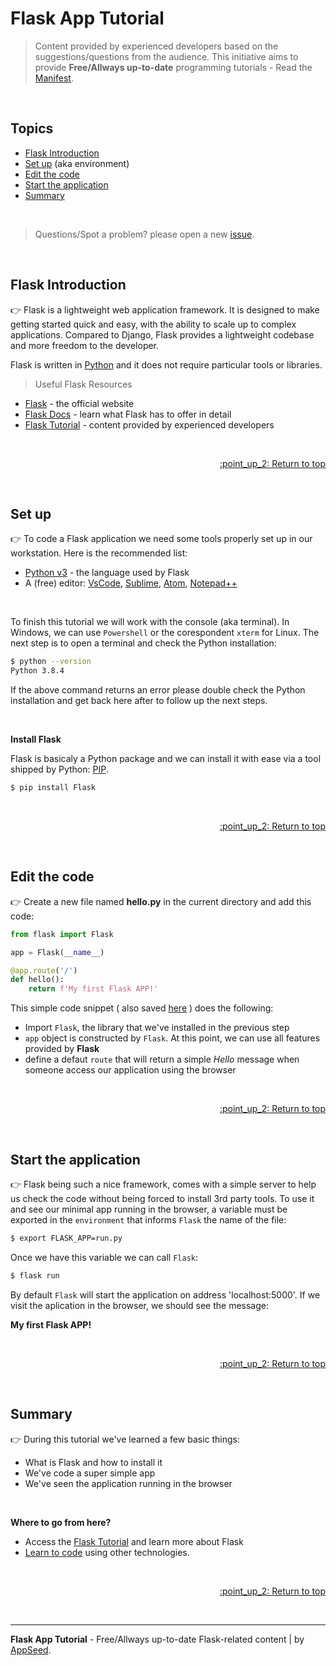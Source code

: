 # Flask App Tutorial

> Content provided by experienced developers based on the suggestions/questions from the audience. This initiative aims to provide **Free/Allways up-to-date** programming tutorials - Read the [Manifest](https://github.com/app-generator/learn-to-code).

<br />

## Topics

- [Flask Introduction](#flask-introduction)
- [Set up](#set-up) (aka environment)
- [Edit the code](#edit-the-code)
- [Start the application](#start-the-application)
- [Summary](#summary)

<br />

> Questions/Spot a problem? please open a new [issue](https://github.com/app-generator/tutorial-flask-app/issues/new).

<br />

## Flask Introduction

:point_right: Flask is a lightweight web application framework. It is designed to make getting started quick and easy, with the ability to scale up to complex applications. Compared to Django, Flask provides a lightweight codebase and more freedom to the developer.

Flask is written in [Python](https://www.python.org/) and it does not require particular tools or libraries.

> Useful Flask Resources

- [Flask](https://palletsprojects.com/p/flask/) - the official website
- [Flask Docs](https://flask.palletsprojects.com/en/1.1.x/) - learn what Flask has to offer in detail 
- [Flask Tutorial](https://github.com/app-generator/tutorial-flask) - content provided by experienced developers


<br />

<p align="right"><a href="#topics"> :point_up_2: Return to top</a></p>

<br />

## Set up

:point_right: To code a Flask application we need some tools properly set up in our workstation. Here is the recommended list: 

- [Python v3](https://www.python.org/downloads/) - the language used by Flask
- A (free) editor: [VsCode](https://code.visualstudio.com/), [Sublime](https://www.sublimetext.com/), [Atom](https://atom.io/), [Notepad++](https://notepad-plus-plus.org/)

<br />

To finish this tutorial we will work with the console (aka terminal). In Windows, we can use `Powershell` or the corespondent `xterm` for Linux. The next step is to open a terminal and check the Python installation:

```bash
$ python --version
Python 3.8.4
```

If the above command returns an error please double check the Python installation and get back here after to follow up the next steps.

<br />

**Install Flask**

Flask is basicaly a Python package and we can install it with ease via a tool shipped by Python: [PIP](https://pypi.org/project/pip/).

```bash
$ pip install Flask
```

<br />

<p align="right"><a href="#topics"> :point_up_2: Return to top</a></p>

<br />

## Edit the code

:point_right: Create a new file named **hello.py** in the current directory and add this code:

```python
from flask import Flask

app = Flask(__name__)

@app.route('/')
def hello():
    return f'My first Flask APP!'
```

This simple code snippet ( also saved [here](./hello.py) ) does the following:

- Import `Flask`, the library that we've installed in the previous step
- `app` object is constructed by `Flask`. At this point, we can use all features provided by **Flask**
- define a defaut `route` that will return a simple *Hello* message when someone access our application using the browser

<br />

<p align="right"><a href="#topics"> :point_up_2: Return to top</a></p>

<br />

## Start the application

:point_right: Flask being such a nice framework, comes with a simple server to help us check the code without being forced to install 3rd party tools. To use it and see our minimal app running in the browser, a variable must be exported in the `environment` that informs `Flask` the name of the file:

```bash
$ export FLASK_APP=run.py
```

Once we have this variable we can call `Flask`:

```bash
$ flask run
```

By default `Flask` will start the application on address 'localhost:5000'. If we visit the aplication in the browser, we should see the message:

**My first Flask APP!**

<br />

<p align="right"><a href="#topics"> :point_up_2: Return to top</a></p>

<br />

## Summary

:point_right: During this tutorial we've learned a few basic things:

- What is Flask and how to install it
- We've code a super simple app
- We've seen the application running in the browser

<br />

**Where to go from here?**

- Access the [Flask Tutorial](https://github.com/app-generator/tutorial-flask) and learn more about Flask
- [Learn to code](https://github.com/app-generator/learn-to-code) using other technologies. 

<br />

<p align="right"><a href="#topics"> :point_up_2: Return to top</a></p>

<br />

---
**Flask App Tutorial** - Free/Allways up-to-date Flask-related content | by [AppSeed](https://appseed.us?ref=gh).
